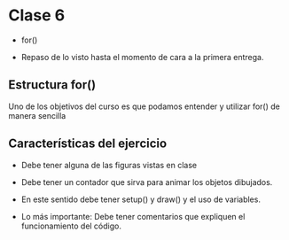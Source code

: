
# Clase 6

- for()

- Repaso de lo visto hasta el momento de cara a la primera entrega.

## Estructura for()

Uno de los objetivos del curso es que podamos entender y utilizar for() de manera sencilla

## Características del ejercicio

- Debe tener alguna de las figuras vistas en clase

- Debe tener un contador que sirva para animar los objetos dibujados. 

- En este sentido debe tener setup() y draw() y el uso de variables. 

- Lo más importante: Debe tener comentarios que expliquen el funcionamiento del código. 
